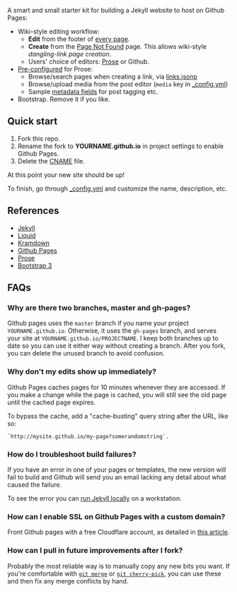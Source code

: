 A smart and small starter kit for building a Jekyll website to host on Github Pages:

 - Wiki-style editing workflow:
   - **Edit** from the footer of [every page](http://reusable-jekyll-site.pdxhub.org/2013/07/03).
   - **Create** from the [Page Not Found](http://reusable-jekyll-site.pdxhub.org/foo-bar) page. This allows wiki-style *dangling-link page creation*.
   - Users' choice of editors: [Prose](http://prose.io#edrex/reusable-jekyll-site/edit/master/README.md) or Github.
 - [Pre-configured](https://github.com/prose/prose/wiki/Prose-Configuration) for Prose:
   - Browse/search pages when creating a link, via [links.jsonp](links.jsonp)
   - Browse/upload media from the post editor (`media` key in [_config.yml](_config.yml))
   - Sample [metadata fields](https://github.com/prose/prose/wiki/Prose-Configuration#metadata-configuration) for post tagging etc.
 - Bootstrap. Remove it if you like.

## Quick start

 1. Fork this repo.
 2. Rename the fork to **YOURNAME.github.io** in project settings to enable Github Pages.
 3. Delete the [CNAME](CNAME) file.

At this point your new site should be up!

To finish, go through [_config.yml](_config.yml) and customize the name, description, etc.

## References

   - [Jekyll](http://jekyllrb.com/docs/home/)
   - [Liquid](https://github.com/Shopify/liquid/wiki/Liquid-for-Designers)
   - [Kramdown](http://kramdown.gettalong.org/converter/html.html)
   - [Github Pages](https://help.github.com/articles/using-jekyll-with-pages)
   - [Prose](https://github.com/prose/prose/wiki/Getting-Started)
   - [Bootstrap 3](http://getbootstrap.com/)

## FAQs

### Why are there two branches, master and gh-pages?

Github pages uses the `master` branch if you name your project `YOURNAME.github.io`. Otherwise, it uses the `gh-pages` branch, and serves your site at `YOURNAME.github.io/PROJECTNAME`. I keep both branches up to date so you can use it either way without creating a branch. After you fork, you can delete the unused branch to avoid confusion.

### Why don't my edits show up immediately?

Github Pages caches pages for 10 minutes whenever they are accessed. If you make a change while the page is cached, you will still see the old page until the cached page expires.

To bypass the cache, add a "cache-busting" query string after the URL, like so: 

    `http://mysite.github.io/my-page?somerandomstring`.

### How do I troubleshoot build failures?

If you have an error in one of your pages or templates, the new version will fail to build and Github will send you an email lacking any detail about what caused the failure. 

To see the error you can [run Jekyll locally](http://jekyllrb.com/docs/quickstart/) on a workstation.

### How can I enable SSL on Github Pages with a custom domain?

Front Github pages with a free Cloudflare account, as detailed in [this article](https://www.benburwell.com/posts/configuring-cloudflare-universal-ssl/).

### How can I pull in future improvements after I fork?

Probably the most reliable way is to manually copy any new bits you want. If you're comfortable with [`git merge`](http://git-scm.com/book/en/Git-Branching-Basic-Branching-and-Merging) or [`git cherry-pick`](http://git-scm.com/docs/git-cherry-pick), you can use these and then fix any merge conflicts by hand.
